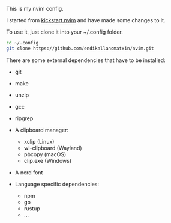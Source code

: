This is my nvim config.

I started from [kickstart.nvim](https://github.com/nvim-lua/kickstart.nvim) and have made some changes to it.

To use it, just clone it into your ~/.config folder.

```bash
cd ~/.config
git clone https://github.com/endikallanomatxin/nvim.git
```

There are some external dependencies that have to be installed:

- git

- make

- unzip

- gcc

- ripgrep

- A clipboard manager:
    - xclip (Linux)
    - wl-clipboard (Wayland)
    - pbcopy (macOS)
    - clip.exe (Windows)

- A nerd font

- Language specific dependencies:

    - npm
    - go
    - rustup
    - ...

